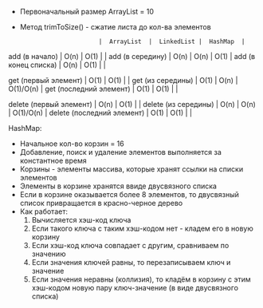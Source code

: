 - Первоначальный размер ArrayList = 10
- Метод trimToSize() - сжатие листа до кол-ва элементов


                            |  ArrayList  |  LinkedList |  HashMap  |
add (в начало)              |     O(n)    |     O(1)    |           |
add (в середину)            |     O(n)    |     O(n)    |   O(1)    |
add (в конец списка)        |     O(n)    |     O(1)    |           |
 
get (первый элемент)        |     O(1)    |     O(1)    |           |
get (из середины)           |     O(1)    |     O(n)    | O(1)/O(n) |
get (последний элемент)     |     O(1)    |     O(1)    |           |

delete (первый элемент)     |     O(n)    |     O(1)    |           |
delete (из середины)        |     O(n)    |     O(n)    | O(1)/O(n) |
delete (последний элемент)  |     O(1)    |     O(1)    |           |

HashMap:
- Начальное кол-во корзин = 16
- Добавление, поиск и удаление элементов выполняется за константное время
- Корзины - элементы массива, которые хранят ссылки на списки элементов
- Элементы в корзине хранятся ввиде двусвязного списка
- Если в корзине оказывается более 8 элементов, то двусвязный список привращается в красно-черное дерево
- Как работает:
  1. Вычисляется хэш-код ключа
  2. Если такого ключа с таким хэш-кодом нет - кладем его в новую корзину
  3. Если хэш-код ключа совпадает с другим, сравниваем по значению
  4. Если значения ключей равны, то перезаписываем ключ и значение
  5. Если значения неравны (коллизия), то кладём в корзину с этим хэш-кодом новую пару ключ-значение (в виде двусвязного списка)

